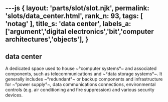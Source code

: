---js
{
  layout: 'parts/slot/slot.njk',
  permalink: 'slots/data_center.html',
  rank_n: 93,
  tags: [ 'notag' ],
  title_s: 'data center',
  labels_a: ['argument','digital electronics','bit','computer architectures','objects'],
}
---
## data center

A dedicated space used to house ~°computer systems°~ and associated components, such as telecommunications and ~°data storage systems°~. It generally includes ~°redundant°~ or backup components and infrastructure for ~°power supply°~, data communications connections, environmental controls (e.g. air conditioning and fire suppression) and various security devices.
